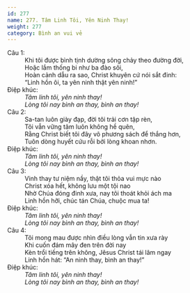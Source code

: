 ```yaml
---
id: 277
name: 277. Tâm Linh Tôi, Yên Ninh Thay!
weight: 277
category: Bình an vui vẻ
---
```

<dl><dt>Câu 1:</dt><dd data-verse="1">Khi tôi được bình tịnh dường sông chảy theo đường đời, <br/>Hoặc lắm thống bi như ba đào sôi, <br/>Hoàn cảnh dẫu ra sao, Christ khuyên cứ nói sắt đinh: <br/>“Linh hồn ôi, ta yên ninh thật yên ninh!” </dd><dt>Điệp khúc:</dt><dd data-chorus="1"><em>Tâm linh tôi, yên ninh thay! <br/>Lòng tôi nay bình an thay, bình an thay! </em></dd><dt>Câu 2:</dt><dd data-verse="2">Sa-tan luôn giày đạp, đời tôi trải cơn tập rèn, <br/>Tôi vẫn vững tâm luôn không hề quên, <br/>Rằng Christ biết tôi đây vô phương sách để thắng hơn, <br/>Tuôn dòng huyết cứu rỗi bởi lòng khoan nhơn. </dd><dt>Điệp khúc:</dt><dd data-chorus="1"><em>Tâm linh tôi, yên ninh thay! <br/>Lòng tôi nay bình an thay, bình an thay! </em></dd><dt>Câu 3:</dt><dd data-verse="3">Vinh thay tư niệm nầy, thật tôi thỏa vui mực nào <br/>Christ xóa hết, không lưu một tội nao <br/>Nhờ Chúa đóng đinh xưa, nay tôi thoát khỏi ách ma <br/>Linh hồn hỡi, chúc tán Chúa, chuộc mua ta! </dd><dt>Điệp khúc:</dt><dd data-chorus="1"><em>Tâm linh tôi, yên ninh thay! <br/>Lòng tôi nay bình an thay, bình an thay! </em></dd><dt>Câu 4:</dt><dd data-verse="4">Tôi mong mau được nhìn điều lòng vẫn tin xưa rày <br/>Khi cuốn đám mây đen trên đời nay <br/>Kèn trổi tiếng trên không, Jêsus Christ tái lâm ngay <br/>Linh hồn hát: “An ninh thay, bình an thay!” </dd><dt>Điệp khúc:</dt><dd data-chorus="1"><em>Tâm linh tôi, yên ninh thay! <br/>Lòng tôi nay bình an thay, bình an thay! </em></dd></dl>
